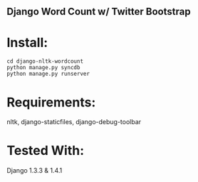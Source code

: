 ## Django Word Count w/ Twitter Bootstrap

# Install:
```git clone git://github.com/econpy/django-nltk-wordcount.git
cd django-nltk-wordcount
python manage.py syncdb
python manage.py runserver
```

# Requirements:
nltk, django-staticfiles, django-debug-toolbar


# Tested With:
Django 1.3.3 & 1.4.1
